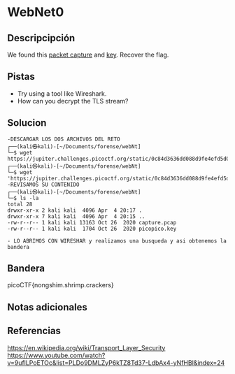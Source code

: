 # WebNet0
## Descripcipción
We found this [packet capture](https://jupiter.challenges.picoctf.org/static/0c84d3636dd088d9fe4efd5d0d869a06/capture.pcap) and [key](https://jupiter.challenges.picoctf.org/static/0c84d3636dd088d9fe4efd5d0d869a06/picopico.key). Recover the flag.
## Pistas
- Try using a tool like Wireshark.
- How can you decrypt the TLS stream?
## Solucion
```
-DESCARGAR LOS DOS ARCHIVOS DEL RETO
┌──(kali㉿kali)-[~/Documents/forense/webNt]
└─$ wget https://jupiter.challenges.picoctf.org/static/0c84d3636dd088d9fe4efd5d0d869a06/capture.pcap
┌──(kali㉿kali)-[~/Documents/forense/webNt]
└─$ wget 'https://jupiter.challenges.picoctf.org/static/0c84d3636dd088d9fe4efd5d0d869a06/picopico.key'
-REVISAMOS SU CONTENIDO
┌──(kali㉿kali)-[~/Documents/forense/webNt]
└─$ ls -la
total 28
drwxr-xr-x 2 kali kali  4096 Apr  4 20:17 .
drwxr-xr-x 7 kali kali  4096 Apr  4 20:15 ..
-rw-r--r-- 1 kali kali 13163 Oct 26  2020 capture.pcap
-rw-r--r-- 1 kali kali  1704 Oct 26  2020 picopico.key

- LO ABRIMOS CON WIRESHAR y realizamos una busqueda y asi obtenemos la bandera
```
## Bandera
picoCTF{nongshim.shrimp.crackers}
## Notas adicionales
## Referencias
https://en.wikipedia.org/wiki/Transport_Layer_Security
https://www.youtube.com/watch?v=9uflLPoETOc&list=PLDo9DMLZyP6kTZ8Td37-LdbAx4-yNfHBl&index=24